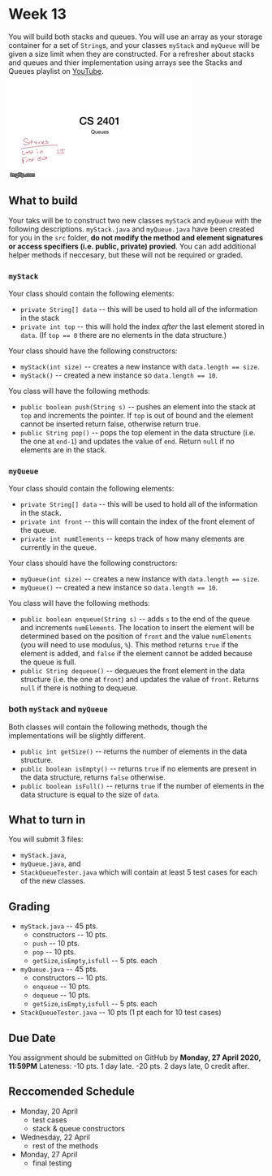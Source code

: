 # Week 13

You will build both stacks and queues. 
You will use an array as your storage container for a set of `String`s, and your classes `myStack` and `myQueue` will be given a size limit when they are constructed. 
For a refresher about stacks and queues and thier implementation using arrays see the Stacks and Queues playlist on [YouTube](https://www.youtube.com/playlist?list=PLG9iEq01LJPVOyIMy7w_WBgqHsIksh2U0).<br/>
[![Watch the playlist](images/video.gif)](https://www.youtube.com/playlist?list=PLG9iEq01LJPVOyIMy7w_WBgqHsIksh2U0)

## What to build
Your taks will be to construct two new classes `myStack` and `myQueue` with the following descriptions. 
`myStack.java` and `myQueue.java` have been created for you in the `src` folder, **do not modify the method and element signatures or access specifiers (i.e. public, private) provied**. 
You can add additional helper methods if neccesary, but these will not be required or graded. 

### `myStack`
Your class should contain the following elements:
* `private String[] data` -- this will be used to hold all of the information in the stack
* `private int top` -- this will hold the index *after* the last element stored in `data`. (If `top == 0` there are no elements in the data structure.)


Your class should have the following constructors:
* `myStack(int size)` -- creates a new instance with `data.length == size`.
* `myStack()` -- created a new instance so `data.length == 10`.

You class will have the following methods:
* `public boolean push(String s)` -- pushes an element into the stack at `top` and increments the pointer. If `top` is out of bound and the element cannot be inserted return false, otherwise return true. 
* `public String pop()` -- pops the top element in the data structure (i.e. the one at `end-1`) and updates the value of `end`. Return `null` if no elements are in the stack. 

### `myQueue`
Your class should contain the following elements:
* `private String[] data` -- this will be used to hold all of the information in the stack.
* `private int front` -- this will contain the index of the front element of the queue.
* `private int numElements` -- keeps track of how many elements are currently in the queue.

Your class should have the following constructors:
* `myQueue(int size)` -- creates a new instance with `data.length == size`.
* `myQueue()` -- created a new instance so `data.length == 10`.

You class will have the following methods:
* `public boolean enqueue(String s)` -- adds `s` to the end of the queue and increments `numElements`. The location to insert the element will be determined based on the position of `front` and the value `numElements` (you will need to use modulus, `%`). This method returns `true` if the element is added, and `false` if the element cannot be added because the queue is full. 
* `public String dequeue()` -- dequeues the front element in the data structure (i.e. the one at `front`) and updates the value of `front`. Returns `null` if there is nothing to dequeue.

### both `myStack` and `myQueue`
Both classes will contain the following methods, though the implementations will be slightly different. 
* `public int getSize()` -- returns the number of elements in the data structure. 
* `public boolean isEmpty()` -- returns `true` if no elements are present in the data structure, returns `false` otherwise.
* `public boolean isFull()` -- returns `true` if the number of elements in the data structure is equal to the size of `data`.

## What to turn in
You will submit 3 files:
* `myStack.java`, 
* `myQueue.java`, and
* `StackQueueTester.java` which will contain at least 5 test cases for each of the new classes. 

## Grading
* `myStack.java` -- 45 pts.
  * constructors -- 10 pts.
  * `push` -- 10 pts.
  * `pop` -- 10 pts.
  * `getSize`,`isEmpty`,`isfull` -- 5 pts. each
* `myQueue.java` -- 45 pts.
  * constructors -- 10 pts.
  * `enqueue` -- 10 pts.
  * `dequeue` -- 10 pts.
  * `getSize`,`isEmpty`,`isfull` -- 5 pts. each
* `StackQueueTester.java` -- 10 pts (1 pt each for 10 test cases)

## Due Date 
You assignment should be submitted on GitHub by **Monday, 27 April 2020, 11:59PM**
Lateness: -10 pts. 1 day late. -20 pts. 2 days late, 0 credit after. 

## Reccomended Schedule
* Monday, 20 April
  * test cases
  * stack & queue constructors
* Wednesday, 22 April
  * rest of the methods
* Monday, 27 April
  * final testing
